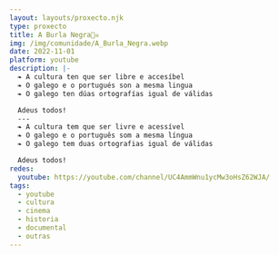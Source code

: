 ```yaml
---
layout: layouts/proxecto.njk
type: proxecto
title: A Burla Negra🏴‍☠️
img: /img/comunidade/A_Burla_Negra.webp
date: 2022-11-01
platform: youtube
description: |-
  ❧ A cultura ten que ser libre e accesíbel
  ❧ O galego e o portugués son a mesma lingua
  ❧ O galego ten dúas ortografías igual de válidas

  Adeus todos!
  ---
  ❧ A cultura tem que ser livre e acessível
  ❧ O galego e o português som a mesma língua
  ❧ O galego tem duas ortografias igual de válidas

  Adeus todos!
redes:
  youtube: https://youtube.com/channel/UC4AmmWnu1ycMw3oHsZ62WJA/
tags:
  - youtube
  - cultura
  - cinema
  - historia
  - documental
  - outras
---
```


